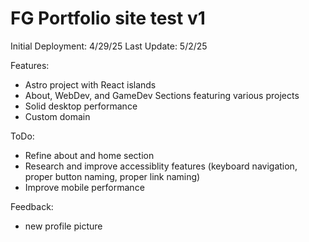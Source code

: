 # FG Portfolio site test v1

Initial Deployment: 4/29/25
Last Update: 5/2/25

Features:
- Astro project with React islands
- About, WebDev, and GameDev Sections featuring various projects
- Solid desktop performance
- Custom domain

ToDo:
- Refine about and home section
- Research and improve accessiblity features (keyboard navigation, proper button naming, proper link naming)
- Improve mobile performance

Feedback:
- new profile picture